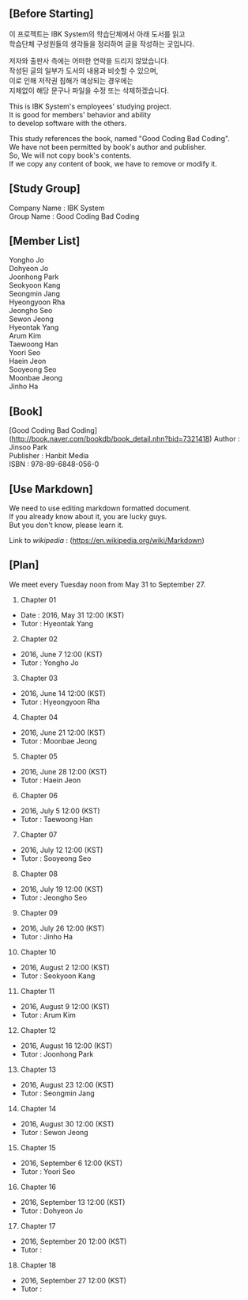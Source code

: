 ## [Before Starting]

이 프로젝트는 IBK System의 학습단체에서 아래 도서를 읽고  
학습단체 구성원들의 생각들을 정리하여 글을 작성하는 곳입니다. 

저자와 출판사 측에는 어떠한 연락을 드리지 않았습니다.  
작성된 글의 일부가 도서의 내용과 비슷할 수 있으며,  
이로 인해 저작권 침해가 예상되는 경우에는  
지체없이 해당 문구나 파일을 수정 또는 삭제하겠습니다.

This is IBK System's employees' studying project.  
It is good for members' behavior and ability  
to develop software with the others.

This study references the book, named "Good Coding Bad Coding".   
We have not been permitted by book's author and publisher.  
So, We will not copy book's contents.  
If we copy any content of book, we have to remove or modify it.


## [Study Group]
Company Name : IBK System  
Group Name : Good Coding Bad Coding


## [Member List]
Yongho Jo  
Dohyeon Jo  
Joonhong Park  
Seokyoon Kang  
Seongmin Jang  
Hyeongyoon Rha  
Jeongho Seo  
Sewon Jeong  
Hyeontak Yang  
Arum Kim  
Taewoong Han  
Yoori Seo  
Haein Jeon  
Sooyeong Seo  
Moonbae Jeong  
Jinho Ha  


## [Book]
[Good Coding Bad Coding] (http://book.naver.com/bookdb/book_detail.nhn?bid=7321418)
Author : Jinsoo Park  
Publisher : Hanbit Media  
ISBN : 978-89-6848-056-0  


## [Use Markdown]
We need to use editing markdown formatted document.  
If you already know about it, you are lucky guys.  
But you don't know, please learn it.  

Link to _wikipedia_ : (https://en.wikipedia.org/wiki/Markdown)   


## [Plan]

We meet every Tuesday noon from May 31 to September 27.

01. Chapter 01  
  * Date : 2016, May 31 12:00 (KST)  
  * Tutor : Hyeontak Yang  

02. Chapter 02  
  * 2016, June 7 12:00 (KST)  
  * Tutor : Yongho Jo  

03. Chapter 03  
  * 2016, June 14 12:00 (KST)  
  * Tutor : Hyeongyoon Rha  

04. Chapter 04  
  * 2016, June 21 12:00 (KST)  
  * Tutor : Moonbae Jeong  

05. Chapter 05  
  * 2016, June 28 12:00 (KST)  
  * Tutor : Haein Jeon  

06. Chapter 06  
  * 2016, July 5 12:00 (KST)  
  * Tutor : Taewoong Han  

07. Chapter 07  
  * 2016, July 12 12:00 (KST)  
  * Tutor : Sooyeong Seo  

08. Chapter 08  
  * 2016, July 19 12:00 (KST)  
  * Tutor : Jeongho Seo  

09. Chapter 09  
  * 2016, July 26 12:00 (KST)  
  * Tutor : Jinho Ha  

10. Chapter 10  
  * 2016, August 2 12:00 (KST)  
  * Tutor : Seokyoon Kang  

11. Chapter 11  
  * 2016, August 9 12:00 (KST)  
  * Tutor : Arum Kim  

12. Chapter 12  
  * 2016, August 16 12:00 (KST)  
  * Tutor : Joonhong Park  

13. Chapter 13  
  * 2016, August 23 12:00 (KST)  
  * Tutor : Seongmin Jang  

14. Chapter 14  
  * 2016, August 30 12:00 (KST)  
  * Tutor : Sewon Jeong  

15. Chapter 15  
  * 2016, September 6 12:00 (KST)  
  * Tutor : Yoori Seo  

16. Chapter 16  
  * 2016, September 13 12:00 (KST)  
  * Tutor : Dohyeon Jo  

17. Chapter 17  
  * 2016, September 20 12:00 (KST)  
  * Tutor :   

18. Chapter 18  
  * 2016, September 27 12:00 (KST)  
  * Tutor :   


